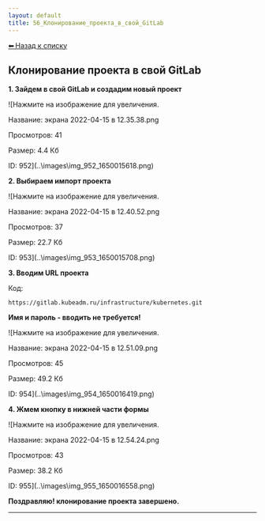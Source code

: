 ```yaml
---
layout: default
title: 56_Клонирование_проекта_в_свой_GitLab
---
```

<a class="back-link" href="../index.html">⬅ Назад к списку</a>


##  Клонирование проекта в свой GitLab 


**1\. Зайдем в свой GitLab и создадим новый проект**  
  
  
![Нажмите на изображение для увеличения.



Название:	экрана 2022-04-15 в 12.35.38.png

Просмотров:	41

Размер:	4.4 Кб

ID:	952](..\images\\img_952_1650015618.png)  
  
**2\. Выбираем импорт проекта**  
  
![Нажмите на изображение для увеличения.



Название:	экрана 2022-04-15 в 12.40.52.png

Просмотров:	37

Размер:	22.7 Кб

ID:	953](..\images\\img_953_1650015708.png)  
  
**3\. Вводим URL проекта**  
  


Код:
    
    
    https://gitlab.kubeadm.ru/infrastructure/kubernetes.git

**Имя и пароль - вводить не требуется!**  
  
![Нажмите на изображение для увеличения.



Название:	экрана 2022-04-15 в 12.51.09.png

Просмотров:	45

Размер:	49.2 Кб

ID:	954](..\images\\img_954_1650016419.png)  
  
**4\. Жмем кнопку в нижней части формы**  
  
![Нажмите на изображение для увеличения.



Название:	экрана 2022-04-15 в 12.54.24.png

Просмотров:	43

Размер:	38.2 Кб

ID:	955](..\images\\img_955_1650016558.png)  
  
**Поздравляю! клонирование проекта завершено.**   
  



---

